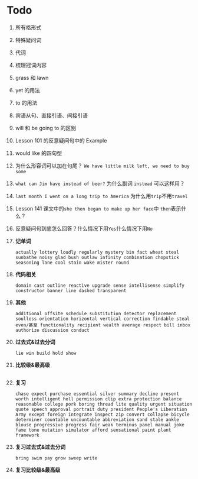 # Todo

1. 所有格形式

2. 特殊疑问词

3. 代词

4. 梳理冠词内容

5. grass 和 lawn

6. yet 的用法

7. to 的用法

8. 宾语从句、直接引语、间接引语

9. will 和 be going to 的区别

10. Lesson 101 的反意疑问句中的 Example

11. would like 的四句型

12. 为什么形容词可以加在句尾？ `We have little milk left, we need to buy some`

13. `what can Jim have instead of beer?` 为什么副词 `instead` 可以这样用？

14. `last month I went on a long trip to America` 为什么用`trip`不用`travel`

15. Lesson 141 课文中的`she then began to make up her face`中 `then`表示什么？

16. 反意疑问句到底怎么回答？什么情况下用`Yes`什么情况下用`No`

17. **记单词**

    ```
    actually lottery loudly regularly mystery bin fact wheat steal sunbathe noisy glad bush outlaw infinity combination chopstick seasoning lane cool stain wake mister round
    ```

18. **代码相关**

    ```
    domain cast outline reactive upgrade sense intellisense simplify constructor banner line dashed transparent
    ```

19. **其他**

    ```
    additional offsite schedule substitution detector replacement soulless orientation horizontal vertical correction findable steal even/甚至 functionality recipient wealth average respect bill inbox authorize discussion conduct
    ```

20. **过去式&过去分词**

    ```
    lie win build hold show
    ```

21. **比较级&最高级**

    ```

    ```

22. **复习**

    ```
    chase expect purchase essential silver summary decline present worth intelligent hell permission clip extra protection balance reasonable college pork boring thread lite quality urgent situation quote speech approval portrait duty president People's Liberation Army except foreign integrate inspect zip convert collapse bicycle determiner countable uncountable abbreviation sand stale ankle blouse progressive progress fair weak terminus panel manual joke fame tone mutation simulator afford sensational paint plant framework
    ```

23. **复习过去式&过去分词**

    ```
    bring swim pay grow sweep write
    ```

24. **复习比较级&最高级**

    ```

    ```

